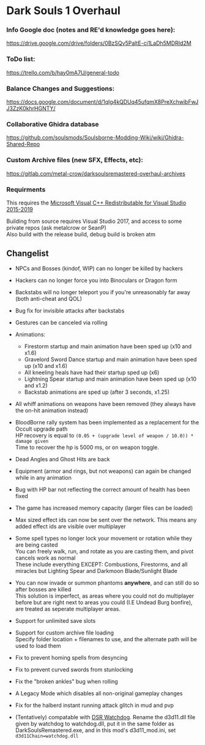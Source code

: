 # Dark Souls 1 Overhaul  
  
### Info Google doc (notes and RE'd knowledge goes here):  
https://drive.google.com/drive/folders/0BzSQv5PaltE-ci1LaDh5MDRId2M  
  
### ToDo list:  
https://trello.com/b/hay0mA7U/general-todo  
   
### Balance Changes and Suggestions:  
https://docs.google.com/document/d/1qlg4kQDUq45ufqmX8PreXchwibFwJJ3ZzK0khrHGNTY/  

### Collaborative Ghidra database
https://github.com/soulsmods/Soulsborne-Modding-Wiki/wiki/Ghidra-Shared-Repo

### Custom Archive files (new SFX, Effects, etc):
https://gitlab.com/metal-crow/darksoulsremastered-overhaul-archives

### Requirments
This requires the [Microsoft Visual C++ Redistributable for Visual Studio 2015-2019 ](https://aka.ms/vs/16/release/vc_redist.x64.exe)

Building from source requires Visual Studio 2017, and access to some private repos (ask metalcrow or SeanP)  
Also build with the release build, debug build is broken atm


## Changelist

* NPCs and Bosses (kindof, WIP) can no longer be killed by hackers
* Hackers can no longer force you into Binoculars or Dragon form
* Backstabs will no longer teleport you if you're unreasonably far away (both anti-cheat and QOL)
  
* Bug fix for invisible attacks after backstabs
	
* Gestures can be canceled via rolling

* Animations:
  * Firestorm startup and main animation have been sped up (x10 and x1.6)
  * Gravelord Sword Dance startup and main animation have been sped up (x10 and x1.6)
  * All kneeling heals have had their startup sped up (x6)
  * Lightning Spear startup and main animation have been sped up (x10 and x1.2)
  * Backstab animations are sped up (after 3 seconds, x1.25)

* All whiff animations on weapons have been removed (they always have the on-hit animation instead)

* BloodBorne rally system has been implemented as a replacement for the Occult upgrade path  
HP recovery is equal to `(0.05 + (upgrade level of weapon / 10.0)) * damage given`  
Time to recover the hp is 5000 ms, or on weapon toggle.  

* Dead Angles and Ghost Hits are back

* Equipment (armor and rings, but not weapons) can again be changed while in any animation

* Bug with HP bar not reflecting the correct amount of health has been fixed

* The game has increased memory capacity (larger files can be loaded)

* Max sized effect ids can now be sent over the network. This means any added effect ids are visible over multiplayer

* Some spell types no longer lock your movement or rotation while they are being casted  
You can freely walk, run, and rotate as you are casting them, and pivot cancels work as normal    
These include everything EXCEPT: Combustions, Firestorms, and all miracles but Lighting Spear and Darkmoon Blade/Sunlight Blade  

* You can now invade or summon phantoms __anywhere__, and can still do so after bosses are killed  
This solution is imperfect, as areas where you could not do multiplayer before but are right next to areas you could (I.E Undead Burg bonfire), are treated as seperate multiplayer areas.

* Support for unlimited save slots

* Support for custom  archive file loading  
Specify folder location + filenames to use, and the alternate path will be used to load them

* Fix to prevent homing spells from desyncing

* Fix to prevent curved swords from stunlocking

* Fix the "broken ankles" bug when rolling

* A Legacy Mode which disables all non-original gameplay changes

* Fix for the halberd instant running attack glitch in mud and pvp

* (Tentatively) compatable with [DSR Watchdog](https://www.nexusmods.com/darksoulsremastered/mods/160). Rename the d3d11.dll file given by watchdog to watchdog.dll, put it in the same folder as DarkSoulsRemastered.exe, and in this mod's d3d11_mod.ini, set `d3d11Chain=watchdog.dll`